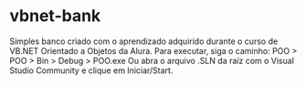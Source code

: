 # vbnet-bank
Simples banco criado com o aprendizado adquirido durante o curso de VB.NET Orientado a Objetos da Alura.
Para executar, siga o caminho: 
POO > POO > Bin > Debug > POO.exe
Ou abra o arquivo .SLN da raíz com o Visual Studio Community e clique em Iniciar/Start.
